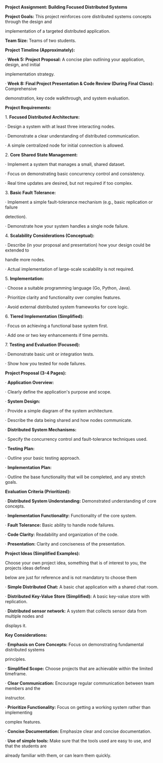 ﻿
**Project Assignment: Building Focused Distributed Systems**

**Project Goals:** This project reinforces core distributed systems concepts through the design and

implementation of a targeted distributed application.

**Team Size:** Teams of two students.

**Project Timeline (Approximately):**

· **Week 5: Project Proposal:** A concise plan outlining your application, design, and initial

implementation strategy.

· **Week 8: Final Project Presentation & Code Review (During Final Class):** Comprehensive

demonstration, key code walkthrough, and system evaluation.

**Project Requirements:**

1\. **Focused Distributed Architecture:**

· Design a system with at least three interacting nodes.

· Demonstrate a clear understanding of distributed communication.

· A simple centralized node for initial connection is allowed.

2\. **Core Shared State Management:**

· Implement a system that manages a small, shared dataset.

· Focus on demonstrating basic concurrency control and consistency.

· Real time updates are desired, but not required if too complex.

3\. **Basic Fault Tolerance:**

· Implement a simple fault-tolerance mechanism (e.g., basic replication or failure

detection).

· Demonstrate how your system handles a single node failure.

4\. **Scalability Considerations (Conceptual):**

· Describe (in your proposal and presentation) how your design could be extended to

handle more nodes.

· Actual implementation of large-scale scalability is not required.

5\. **Implementation:**

· Choose a suitable programming language (Go, Python, Java).

· Prioritize clarity and functionality over complex features.

· Avoid external distributed system frameworks for core logic.

6\. **Tiered Implementation (Simplified):**

· Focus on achieving a functional base system first.

· Add one or two key enhancements if time permits.

7\. **Testing and Evaluation (Focused):**

· Demonstrate basic unit or integration tests.

· Show how you tested for node failures.



<a name="br2"></a> 

**Project Proposal (3-4 Pages):**

· **Application Overview:**

· Clearly define the application's purpose and scope.

· **System Design:**

· Provide a simple diagram of the system architecture.

· Describe the data being shared and how nodes communicate.

· **Distributed System Mechanisms:**

· Specify the concurrency control and fault-tolerance techniques used.

· **Testing Plan:**

· Outline your basic testing approach.

· **Implementation Plan:**

· Outline the base functionality that will be completed, and any stretch goals.

**Evaluation Criteria (Prioritized):**

· **Distributed System Understanding:** Demonstrated understanding of core concepts.

· **Implementation Functionality:** Functionality of the core system.

· **Fault Tolerance:** Basic ability to handle node failures.

· **Code Clarity:** Readability and organization of the code.

· **Presentation:** Clarity and conciseness of the presentation.

**Project Ideas (Simplified Examples):**

Choose your own project idea, something that is of interest to you, the projects ideas defined

below are just for reference and is not mandatory to choose them

· **Simple Distributed Chat:** A basic chat application with a shared chat room.

· **Distributed Key-Value Store (Simplified):** A basic key-value store with replication.

· **Distributed sensor network:** A system that collects sensor data from multiple nodes and

displays it.

**Key Considerations:**

· **Emphasis on Core Concepts:** Focus on demonstrating fundamental distributed systems

principles.

· **Simplified Scope:** Choose projects that are achievable within the limited timeframe.

· **Clear Communication:** Encourage regular communication between team members and the

instructor.

· **Prioritize Functionality:** Focus on getting a working system rather than implementing

complex features.

· **Concise Documentation:** Emphasize clear and concise documentation.

· **Use of simple tools:** Make sure that the tools used are easy to use, and that the students are

already familiar with them, or can learn them quickly.


